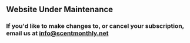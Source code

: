 ## Website Under Maintenance 


### If you'd like to make changes to, or cancel your subscription, email us at info@scentmonthly.net 
